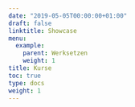 ```yaml
---
date: "2019-05-05T00:00:00+01:00"
draft: false
linktitle: Showcase
menu:
  example:
    parent: Werksetzen
    weight: 1
title: Kurse
toc: true
type: docs
weight: 1
---
```



